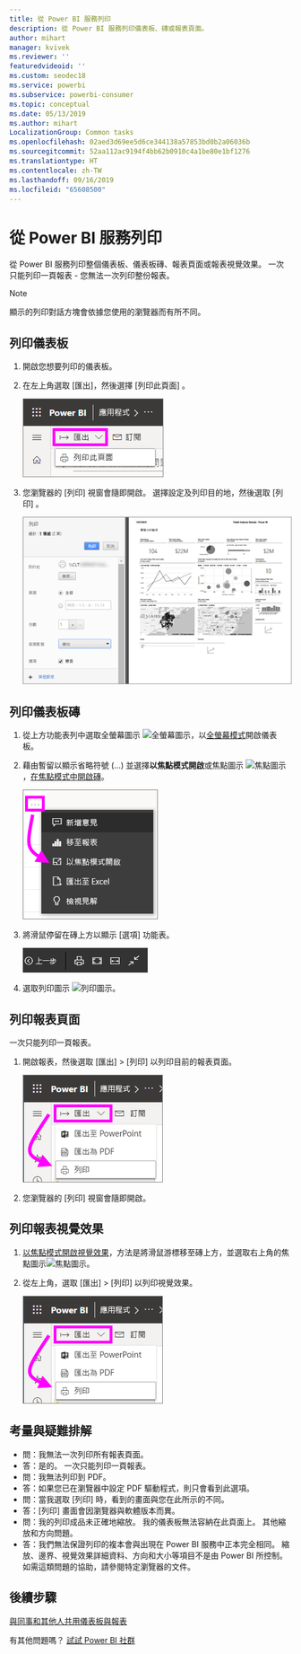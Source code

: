 ```yaml
---
title: 從 Power BI 服務列印
description: 從 Power BI 服務列印儀表板、磚或報表頁面。
author: mihart
manager: kvivek
ms.reviewer: ''
featuredvideoid: ''
ms.custom: seodec18
ms.service: powerbi
ms.subservice: powerbi-consumer
ms.topic: conceptual
ms.date: 05/13/2019
ms.author: mihart
LocalizationGroup: Common tasks
ms.openlocfilehash: 02aed3d69ee5d6ce344138a57853bd0b2a06036b
ms.sourcegitcommit: 52aa112ac9194f4bb62b0910c4a1be80e1bf1276
ms.translationtype: HT
ms.contentlocale: zh-TW
ms.lasthandoff: 09/16/2019
ms.locfileid: "65608500"
---
```

# <a name="printing-from-the-power-bi-service"></a>從 Power BI 服務列印
從 Power BI 服務列印整個儀表板、儀表板磚、報表頁面或報表視覺效果。 一次只能列印一頁報表 - 您無法一次列印整份報表。

   > [!NOTE]
   > 顯示的列印對話方塊會依據您使用的瀏覽器而有所不同。
   > 
## <a name="print-a-dashboard"></a>列印儀表板
1. 開啟您想要列印的儀表板。
2. 在左上角選取 [匯出]，然後選擇 [列印此頁面]  。
   
    ![[列印儀表板] 選項](./media/end-user-print/power-bi-dashboard-print.png)
3. 您瀏覽器的 [列印] 視窗會隨即開啟。 選擇設定及列印目的地，然後選取 [列印]  。
   

   
    ![[列印] 對話方塊](./media/end-user-print/pbi_print_dash_new2.png)

## <a name="print-a-dashboard-tile"></a>列印儀表板磚
1. 從上方功能表列中選取全螢幕圖示 ![全螢幕圖示](./media/end-user-print/power-bi-full-screen-icon.png)，以[全螢幕模式](end-user-focus.md)開啟儀表板。
3. 藉由暫留以顯示省略符號 (...) 並選擇**以焦點模式開啟**或焦點圖示 ![焦點圖示](./media/end-user-print/power-bi-focus-icon.png)，[在焦點模式中開啟磚](end-user-focus.md)。
   
    ![省略符號功能表](./media/end-user-print/power-bi-menu-options.png)
4. 將滑鼠停留在磚上方以顯示 [選項] 功能表。
   
    ![全螢幕選項功能表](./media/end-user-print/menu-options-new.png)
4. 選取列印圖示 ![列印圖示](./media/end-user-print/print-icon.png)。     
   

## <a name="print-a-report-page"></a>列印報表頁面
一次只能列印一頁報表。

1. 開啟報表，然後選取 [匯出]   > [列印]  以列印目前的報表頁面。
   
    ![Power BI [檔案] 功能表](./media/end-user-print/power-bi-report-print.png)
3. 您瀏覽器的 [列印] 視窗會隨即開啟。
   


## <a name="print-a-report-visual"></a>列印報表視覺效果
1. [以焦點模式開啟視覺效果](end-user-focus.md)，方法是將滑鼠游標移至磚上方，並選取右上角的焦點圖示![焦點圖示](./media/end-user-print/power-bi-focus-icon.png)。

2. 從左上角，選取 [匯出]   > [列印]  以列印視覺效果。

    ![Power BI [檔案] 功能表](./media/end-user-print/power-bi-report-print.png)



## <a name="considerations-and-troubleshooting"></a>考量與疑難排解

* 問：我無法一次列印所有報表頁面。    
* 答：是的。 一次只能列印一頁報表。
* 問：我無法列印到 PDF。    
* 答：如果您已在瀏覽器中設定 PDF 驅動程式，則只會看到此選項。    
* 問：當我選取 [列印]  時，看到的畫面與您在此所示的不同。    
* 答：[列印] 畫面會因瀏覽器與軟體版本而異。
* 問：我的列印成品未正確地縮放。  我的儀表板無法容納在此頁面上。 其他縮放和方向問題。    
* 答：我們無法保證列印的複本會與出現在 Power BI 服務中正本完全相同。 縮放、邊界、視覺效果詳細資料、方向和大小等項目不是由 Power BI 所控制。 如需這類問題的協助，請參閱特定瀏覽器的文件。      

## <a name="next-steps"></a>後續步驟
[與同事和其他人共用儀表板與報表](../service-share-dashboards.md)

有其他問題嗎？ [試試 Power BI 社群](http://community.powerbi.com/)

